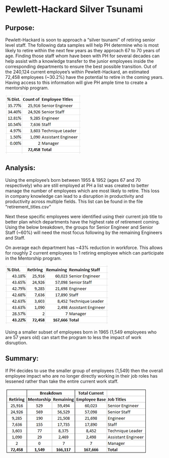 # Pewlett-Hackard Silver Tsunami

## Purpose: 
Pewlett-Hackard is soon to approach a “silver tsunami” of retiring senior level staff. The following data samples will help PH determine who is most likely to retire within the next few years as they approach 67 to 70 years of age. Finding those staff whom have been with PH for several decades can help assist with a knowledge transfer to the junior employees inside the corresponding departments to ensure the best possible transition. 
Out of the 240,124 current employee’s within Pewlett-Hackard, an estimated 72,458 employees (~30.2%) have the potential to retire in the coming years. Having access to this information will give PH ample time to create a mentorship program. 

![Job Title Breakdown](Resources/TitleBreakdown.jpg)

## Analysis: 
Using the employee’s born between 1955 & 1952 (ages 67 and 70 respectively) who are still employed at PH a list was created to better manage the number of employees which are most likely to retire. This loss in company knowledge can lead to a disruption in productivity and productivity across multiple fields. This list can be found in the file “retirement_titles.csv” 

Next these specific employees were identified using their current job title to better plan which departments have the highest rate of retirement coming. Using the below breakdown, the groups for Senior Engineer and Senior Staff (~60%) will need the most focus following by the remaining Engineers and Staff. 

On average each department has ~43% reduction in workforce. This allows for roughly 2 current employees to 1 retiring employee which can participate in the Mentorship program. 

![Staff Title Distro](Resources/StaffTitleDistro.jpg)

Using a smaller subset of employees born in 1965 (1,549 employees who are 57 years old) can start the program to less the impact of work disruption. 

## Summary: 
If PH decides to use the smaller group of employees (1,549) then the overall employee impact who are no longer directly working in their job roles has lessened rather than take the entire current work staff. 

![Summary](Resources/Summary.jpg)
